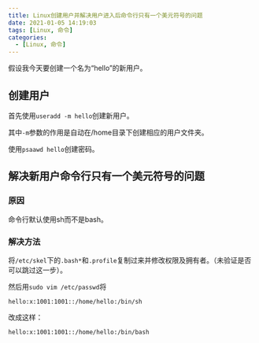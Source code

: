 ```yaml
---
title: Linux创建用户并解决用户进入后命令行只有一个美元符号的问题
date: 2021-01-05 14:19:03
tags: [Linux, 命令]
categories: 
  - [Linux, 命令]
---
```

假设我今天要创建一个名为“hello”的新用户。

<!-- more -->

## 创建用户

首先使用`useradd -m hello`创建新用户。

其中`-m`参数的作用是自动在/home目录下创建相应的用户文件夹。

使用`psaawd hello`创建密码。

## 解决新用户命令行只有一个美元符号的问题

### 原因

命令行默认使用sh而不是bash。

### 解决方法

将`/etc/skel`下的`.bash*`和`.profile`复制过来并修改权限及拥有者。（未验证是否可以跳过这一步）。

然后用`sudo vim /etc/passwd`将

```
hello:x:1001:1001::/home/hello:/bin/sh
```

改成这样：

```
hello:x:1001:1001::/home/hello:/bin/bash
```
